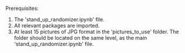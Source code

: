 Prerequisites:
1) The 'stand_up_randomizer.ipynb' file.
2) All relevant packages are imported.
3) At least 15 pictures of JPG format in the 'pictures_to_use' folder. The folder should be located on the same level, as the main 'stand_up_randomizer.ipynb' file.
